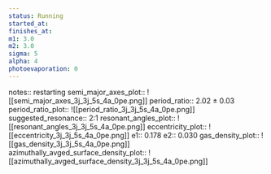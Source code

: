 ```yaml
---
status: Running
started_at:
finishes_at:
m1: 3.0
m2: 3.0
sigma: 5
alpha: 4
photoevaporation: 0
---
```


notes:: restarting
semi_major_axes_plot:: ![[semi_major_axes_3j_3j_5s_4a_0pe.png]]
period_ratio:: 2.02 ± 0.03
period_ratio_plot:: ![[period_ratio_3j_3j_5s_4a_0pe.png]]
suggested_resonance:: 2:1
resonant_angles_plot:: ![[resonant_angles_3j_3j_5s_4a_0pe.png]]
eccentricity_plot:: ![[eccentricity_3j_3j_5s_4a_0pe.png]]
e1:: 0.178
e2:: 0.030
gas_density_plot:: ![[gas_density_3j_3j_5s_4a_0pe.png]]
azimuthally_avged_surface_density_plot:: ![[azimuthally_avged_surface_density_3j_3j_5s_4a_0pe.png]]
